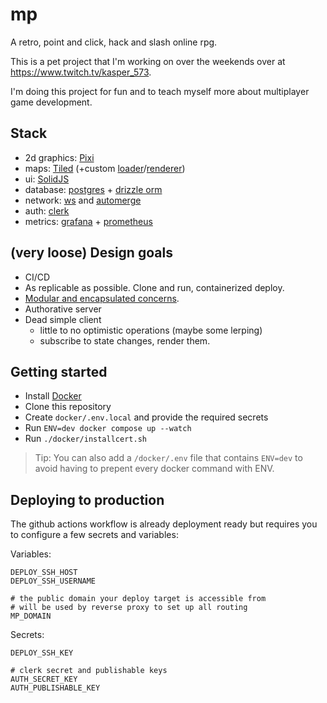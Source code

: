 # mp

A retro, point and click, hack and slash online rpg.

This is a pet project that I'm working on over the weekends over at https://www.twitch.tv/kasper_573.

I'm doing this project for fun and to teach myself more about multiplayer game development.

## Stack

- 2d graphics: [Pixi](https://pixijs.com/)
- maps: [Tiled](https://www.mapeditor.org/) (+custom [loader](packages/tiled-loader)/[renderer](packages/tiled-renderer))
- ui: [SolidJS](https://www.solidjs.com/)
- database: [postgres](https://www.postgresql.org/) + [drizzle orm](https://orm.drizzle.team/)
- network: [ws](https://www.npmjs.com/package/ws) and [automerge](https://automerge.org/)
- auth: [clerk](https://clerk.com/)
- metrics: [grafana](https://grafana.com/) + [prometheus](https://prometheus.io/)

## (very loose) Design goals

- CI/CD
- As replicable as possible. Clone and run, containerized deploy.
- [Modular and encapsulated concerns](packages).
- Authorative server
- Dead simple client
  - little to no optimistic operations (maybe some lerping)
  - subscribe to state changes, render them.

## Getting started

- Install [Docker](https://www.docker.com/)
- Clone this repository
- Create `docker/.env.local` and provide the required secrets
- Run `ENV=dev docker compose up --watch`
- Run `./docker/installcert.sh`

> Tip: You can also add a `/docker/.env` file that contains `ENV=dev` to avoid having to prepent every docker command with ENV.

## Deploying to production

The github actions workflow is already deployment ready but requires you to configure a few secrets and variables:

Variables:

```
DEPLOY_SSH_HOST
DEPLOY_SSH_USERNAME

# the public domain your deploy target is accessible from
# will be used by reverse proxy to set up all routing
MP_DOMAIN
```

Secrets:

```
DEPLOY_SSH_KEY

# clerk secret and publishable keys
AUTH_SECRET_KEY
AUTH_PUBLISHABLE_KEY
```
